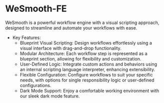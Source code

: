# WeSmooth-FE

WeSmooth is a powerful workflow engine with a visual scripting approach, designed to streamline and automate your workflows with ease.

- Key Features:
  - Blueprint Visual Scripting: Design workflows effortlessly using a visual interface with drag-and-drop functionality.
  - Modular Architecture: Each workflow step is represented as a blueprint section, allowing for flexibility and customization.
  - User-Defined Logic: Integrate custom actions and behaviors using an internal scripting language interpreter, enhancing extensibility.
  - Flexible Configuration: Configure workflows to suit your specific needs, with options for single responsibility logic or user-defined configurations.
  - Dark Mode Support: Enjoy a comfortable working environment with our sleek dark mode feature.
